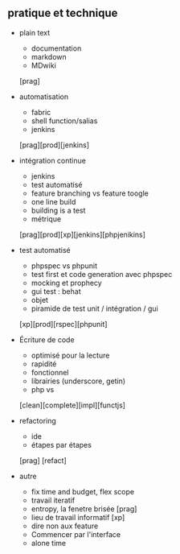 
## pratique et technique


- plain text
  
  * documentation
  * markdown
  * MDwiki
  
  [prag]
  
- automatisation
  
  * fabric
  * shell function/salias
  * jenkins
  
  [prag][prod][jenkins]  
  
- intégration continue

  * jenkins
  * test automatisé
  * feature branching vs feature toogle
  * one line build
  * building is a test
  * métrique
  
  [prag][prod][xp][jenkins][phpjenikins]
  
- test automatisé

  * phpspec vs phpunit
  * test first et code generation avec phpspec
  * mocking et prophecy
  * gui test : behat
  * objet 
  * piramide de test unit / intégration / gui
  
  [xp][prod][rspec][phpunit]
  
- Écriture de code
  
  * optimisé pour la lecture
  * rapidité
  * fonctionnel
  * librairies (underscore, getin)
  * php vs 
  
  [clean][complete][impl][functjs]

- refactoring

  * ide 
  * étapes par étapes
	
  [prag] [refact]

- autre
  
  * fix time and budget, flex scope
  * travail iteratif 
  * entropy, la fenetre brisée [prag]
  * lieu de travail informatif [xp]
  * dire non aux feature
  * Commencer par l'interface
  * alone time 
